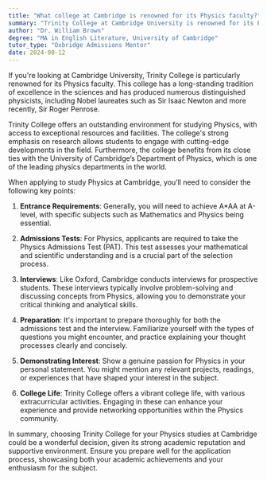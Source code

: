 ```yaml
---
title: "What college at Cambridge is renowned for its Physics faculty?"
summary: "Trinity College at Cambridge University is renowned for its Physics faculty, offering excellent resources and a vibrant college life for aspiring physicists."
author: "Dr. William Brown"
degree: "MA in English Literature, University of Cambridge"
tutor_type: "Oxbridge Admissions Mentor"
date: 2024-08-12
---
```


If you're looking at Cambridge University, Trinity College is particularly renowned for its Physics faculty. This college has a long-standing tradition of excellence in the sciences and has produced numerous distinguished physicists, including Nobel laureates such as Sir Isaac Newton and more recently, Sir Roger Penrose. 

Trinity College offers an outstanding environment for studying Physics, with access to exceptional resources and facilities. The college's strong emphasis on research allows students to engage with cutting-edge developments in the field. Furthermore, the college benefits from its close ties with the University of Cambridge’s Department of Physics, which is one of the leading physics departments in the world.

When applying to study Physics at Cambridge, you’ll need to consider the following key points:

1. **Entrance Requirements**: Generally, you will need to achieve A*AA at A-level, with specific subjects such as Mathematics and Physics being essential.

2. **Admissions Tests**: For Physics, applicants are required to take the Physics Admissions Test (PAT). This test assesses your mathematical and scientific understanding and is a crucial part of the selection process.

3. **Interviews**: Like Oxford, Cambridge conducts interviews for prospective students. These interviews typically involve problem-solving and discussing concepts from Physics, allowing you to demonstrate your critical thinking and analytical skills.

4. **Preparation**: It's important to prepare thoroughly for both the admissions test and the interview. Familiarize yourself with the types of questions you might encounter, and practice explaining your thought processes clearly and concisely.

5. **Demonstrating Interest**: Show a genuine passion for Physics in your personal statement. You might mention any relevant projects, readings, or experiences that have shaped your interest in the subject.

6. **College Life**: Trinity College offers a vibrant college life, with various extracurricular activities. Engaging in these can enhance your experience and provide networking opportunities within the Physics community.

In summary, choosing Trinity College for your Physics studies at Cambridge could be a wonderful decision, given its strong academic reputation and supportive environment. Ensure you prepare well for the application process, showcasing both your academic achievements and your enthusiasm for the subject.
    